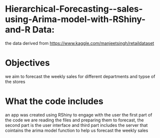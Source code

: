 # Hierarchical-Forecasting--sales-using-Arima-model-with-RShiny-and-R Data:
the data derived from https://www.kaggle.com/manjeetsingh/retaildataset

# Objectives 
we aim to forecast the weekly sales for different departments and typse of the stores

# What the code includes 
 an app was created using RShiny to engage with the user the first part of the code we are reading the files and preparing them to forecast, the second part is the user interface and third part includes the server that cointains the arima model function to help us forecast the weekly sales

